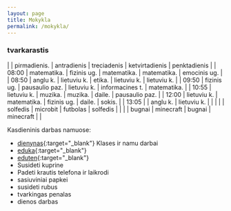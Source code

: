```yaml
---
layout: page
title: Mokykla
permalink: /mokykla/
---
```


### tvarkarastis

|        | pirmadienis. | antradienis    | treciadenis | ketvirtadienis  | penktadienis   |
| 08:00  | matematika.  | fizinis ug.    | matematika. | matematika.     | emocinis ug.   | 
| 08:50  | anglu k.     | lietuviu k.    | etika.      | lietuviu k.     | lietuviu k.    |
| 09:50  | fizinis ug.  | pausaulio paz. | lietuviu k. | informacines t. | matematika.    |
| 10:55  | lietuviu k.  | muzika.        | muzika.     | daile.          | pausaulio paz. |
| 12:00  | lietuviu k.  | matematika.    | fizinis ug. | daile.          | sokis.         |
| 13:05  |              | anglu k.       | lietuviu k. |                 |                |
|        | solfedis     | microbit       | futbolas    | solfedis        |                |
|        | bugnai       | minecraft      | bugnai      | minecraft       |                |


Kasdieninis darbas namuose:

- [dienynas](https://manodienynas.lt){:target="_blank"} Klases ir namu darbai
- [eduka](https://klase.eduka.lt/auth){:target="_blank"}
- [eduten](https://playground.eduten.com){:target="_blank"}
- Susideti kuprine
- Padeti krautis telefona ir laikrodi
- sasiuviniai papkei
- susideti rubus
- tvarkingas penalas
- dienos darbas